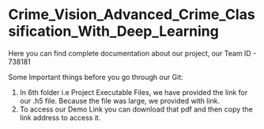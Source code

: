 # Crime_Vision_Advanced_Crime_Classification_With_Deep_Learning

Here you can find complete documentation about our project, our Team ID - 738181

Some Important things before you go through our Git:
1. In 6th folder i.e Project Executable Files, we have provided the link for our .h5 file. Because the file was large, we provided with link.
2. To access our Demo Link you can download that pdf and then copy the link address to access it.
